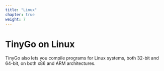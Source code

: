 ```yaml
---
title: "Linux"
chapter: true
weight: 7
---
```


# TinyGo on Linux

TinyGo also lets you compile programs for Linux systems, both 32-bit and 64-bit, on both x86 and ARM architectures.
